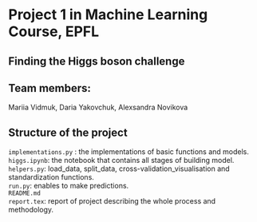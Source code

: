 # Project 1 in Machine Learning Course, EPFL
## Finding the Higgs boson challenge
## Team members:
Mariia Vidmuk, Daria Yakovchuk, Alexsandra Novikova
## Structure of the project
`implementations.py` : the implementations of basic functions and models.\
`higgs.ipynb`: the notebook that contains all stages of building model.\
`helpers.py`: load_data, split_data, cross-validation_visualisation and standardization functions.\
`run.py`: enables to make predictions.\
`README.md`\
`report.tex`: report of project describing the whole process and methodology.


